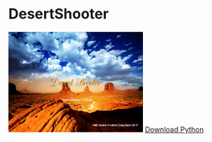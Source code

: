 # DesertShooter
<img src="https://github.com/jplaceres0868/DesertShooter/blob/master/startscreen.PNG" height="200px">
<a href="https://www.python.org/downloads/">Download Python</a>
